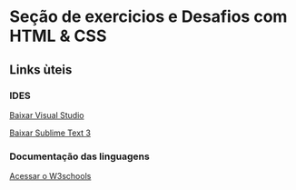 # Seção de exercicios e Desafios com HTML & CSS

## Links ùteis 
### IDES
[Baixar Visual Studio](https://visualstudio.microsoft.com/pt-br/downloads/)

[Baixar Sublime Text 3 ](https://www.sublimetext.com/3)

### Documentação das linguagens
[Acessar o W3schools](https://www.w3schools.com/)
